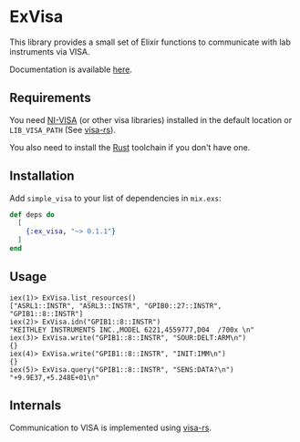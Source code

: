 # ExVisa

This library provides a small set of Elixir functions to communicate with lab instruments via VISA.

Documentation is available [here](https://hexdocs.pm/ex_visa/ExVisa.html).
## Requirements
You need [NI-VISA](https://www.ni.com/en-us/support/downloads/drivers/download.ni-visa.html#460225) (or other visa libraries) installed in the default location or `LIB_VISA_PATH` (See [visa-rs](https://github.com/TsuITOAR/visa-rs)).

You also need to install the [Rust](https://www.rust-lang.org/tools/install) toolchain if you don't have one.

## Installation

Add `simple_visa` to your list of dependencies in `mix.exs`:

```elixir
def deps do
  [
    {:ex_visa, "~> 0.1.1"}
  ]
end
```

## Usage
```
iex(1)> ExVisa.list_resources()
["ASRL1::INSTR", "ASRL3::INSTR", "GPIB0::27::INSTR", "GPIB1::8::INSTR"]
iex(2)> ExVisa.idn("GPIB1::8::INSTR")
"KEITHLEY INSTRUMENTS INC.,MODEL 6221,4559777,D04  /700x \n"
iex(3)> ExVisa.write("GPIB1::8::INSTR", "SOUR:DELT:ARM\n")
{}
iex(4)> ExVisa.write("GPIB1::8::INSTR", "INIT:IMM\n")
{}
iex(5)> ExVisa.query("GPIB1::8::INSTR", "SENS:DATA?\n")
"+9.9E37,+5.248E+01\n"
```

## Internals
Communication to VISA is implemented using [visa-rs](https://github.com/TsuITOAR/visa-rs).